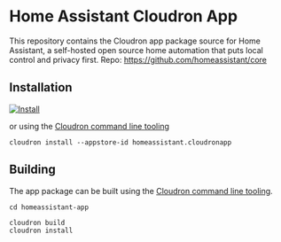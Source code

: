 #  Home Assistant Cloudron App

This repository contains the Cloudron app package source for Home Assistant, a self-hosted open source home automation that puts local control and privacy first.
Repo: https://github.com/homeassistant/core

## Installation

[![Install](https://cloudron.io/img/button.svg)](https://cloudron.io/button.html?app=org.homeassistant.cloudronapp)

or using the [Cloudron command line tooling](https://cloudron.io/references/cli.html)

```
cloudron install --appstore-id homeassistant.cloudronapp
```

## Building

The app package can be built using the [Cloudron command line tooling](https://cloudron.io/references/cli.html).

```
cd homeassistant-app

cloudron build
cloudron install
```
